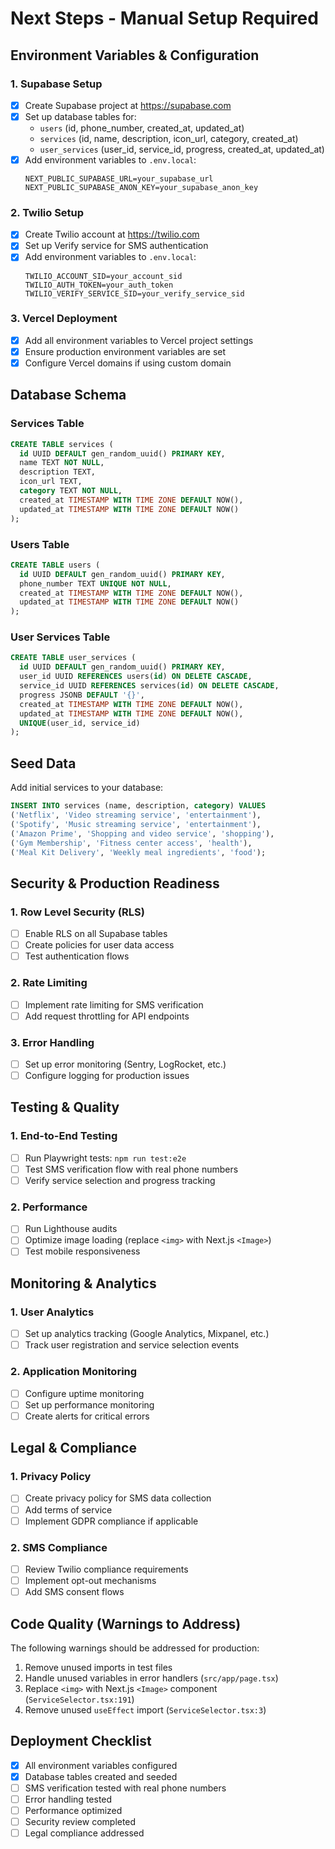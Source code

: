 # Next Steps - Manual Setup Required

## Environment Variables & Configuration

### 1. Supabase Setup

- [x] Create Supabase project at https://supabase.com
- [x] Set up database tables for:
  - `users` (id, phone_number, created_at, updated_at)
  - `services` (id, name, description, icon_url, category, created_at)
  - `user_services` (user_id, service_id, progress, created_at, updated_at)
- [x] Add environment variables to `.env.local`:
  ```
  NEXT_PUBLIC_SUPABASE_URL=your_supabase_url
  NEXT_PUBLIC_SUPABASE_ANON_KEY=your_supabase_anon_key
  ```

### 2. Twilio Setup

- [x] Create Twilio account at https://twilio.com
- [x] Set up Verify service for SMS authentication
- [x] Add environment variables to `.env.local`:
  ```
  TWILIO_ACCOUNT_SID=your_account_sid
  TWILIO_AUTH_TOKEN=your_auth_token
  TWILIO_VERIFY_SERVICE_SID=your_verify_service_sid
  ```

### 3. Vercel Deployment

- [x] Add all environment variables to Vercel project settings
- [x] Ensure production environment variables are set
- [x] Configure Vercel domains if using custom domain

## Database Schema

### Services Table

```sql
CREATE TABLE services (
  id UUID DEFAULT gen_random_uuid() PRIMARY KEY,
  name TEXT NOT NULL,
  description TEXT,
  icon_url TEXT,
  category TEXT NOT NULL,
  created_at TIMESTAMP WITH TIME ZONE DEFAULT NOW(),
  updated_at TIMESTAMP WITH TIME ZONE DEFAULT NOW()
);
```

### Users Table

```sql
CREATE TABLE users (
  id UUID DEFAULT gen_random_uuid() PRIMARY KEY,
  phone_number TEXT UNIQUE NOT NULL,
  created_at TIMESTAMP WITH TIME ZONE DEFAULT NOW(),
  updated_at TIMESTAMP WITH TIME ZONE DEFAULT NOW()
);
```

### User Services Table

```sql
CREATE TABLE user_services (
  id UUID DEFAULT gen_random_uuid() PRIMARY KEY,
  user_id UUID REFERENCES users(id) ON DELETE CASCADE,
  service_id UUID REFERENCES services(id) ON DELETE CASCADE,
  progress JSONB DEFAULT '{}',
  created_at TIMESTAMP WITH TIME ZONE DEFAULT NOW(),
  updated_at TIMESTAMP WITH TIME ZONE DEFAULT NOW(),
  UNIQUE(user_id, service_id)
);
```

## Seed Data

Add initial services to your database:

```sql
INSERT INTO services (name, description, category) VALUES
('Netflix', 'Video streaming service', 'entertainment'),
('Spotify', 'Music streaming service', 'entertainment'),
('Amazon Prime', 'Shopping and video service', 'shopping'),
('Gym Membership', 'Fitness center access', 'health'),
('Meal Kit Delivery', 'Weekly meal ingredients', 'food');
```

## Security & Production Readiness

### 1. Row Level Security (RLS)

- [ ] Enable RLS on all Supabase tables
- [ ] Create policies for user data access
- [ ] Test authentication flows

### 2. Rate Limiting

- [ ] Implement rate limiting for SMS verification
- [ ] Add request throttling for API endpoints

### 3. Error Handling

- [ ] Set up error monitoring (Sentry, LogRocket, etc.)
- [ ] Configure logging for production issues

## Testing & Quality

### 1. End-to-End Testing

- [ ] Run Playwright tests: `npm run test:e2e`
- [ ] Test SMS verification flow with real phone numbers
- [ ] Verify service selection and progress tracking

### 2. Performance

- [ ] Run Lighthouse audits
- [ ] Optimize image loading (replace `<img>` with Next.js `<Image>`)
- [ ] Test mobile responsiveness

## Monitoring & Analytics

### 1. User Analytics

- [ ] Set up analytics tracking (Google Analytics, Mixpanel, etc.)
- [ ] Track user registration and service selection events

### 2. Application Monitoring

- [ ] Configure uptime monitoring
- [ ] Set up performance monitoring
- [ ] Create alerts for critical errors

## Legal & Compliance

### 1. Privacy Policy

- [ ] Create privacy policy for SMS data collection
- [ ] Add terms of service
- [ ] Implement GDPR compliance if applicable

### 2. SMS Compliance

- [ ] Review Twilio compliance requirements
- [ ] Implement opt-out mechanisms
- [ ] Add SMS consent flows

## Code Quality (Warnings to Address)

The following warnings should be addressed for production:

1. Remove unused imports in test files
2. Handle unused variables in error handlers (`src/app/page.tsx`)
3. Replace `<img>` with Next.js `<Image>` component (`ServiceSelector.tsx:191`)
4. Remove unused `useEffect` import (`ServiceSelector.tsx:3`)

## Deployment Checklist

- [x] All environment variables configured
- [x] Database tables created and seeded
- [ ] SMS verification tested with real phone numbers
- [ ] Error handling tested
- [ ] Performance optimized
- [ ] Security review completed
- [ ] Legal compliance addressed
